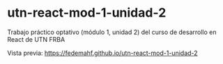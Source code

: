 # utn-react-mod-1-unidad-2

Trabajo práctico optativo (módulo 1, unidad 2) del curso de desarrollo en React de UTN FRBA

Vista previa: https://fedemahf.github.io/utn-react-mod-1-unidad-2
